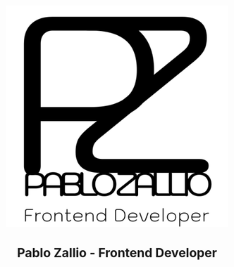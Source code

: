 
<p align="center">
  <img src="./assets/logo_negro-desk.svg" alt="Descripción de la imagen">
</p>


<h1 style=" text-align: center ">Pablo Zallio - Frontend Developer</h1>
